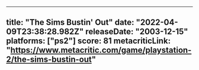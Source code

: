 
---
title: "The Sims Bustin' Out"
date: "2022-04-09T23:38:28.982Z"
releaseDate: "2003-12-15"
platforms: ["ps2"]
score: 81
metacriticLink: "https://www.metacritic.com/game/playstation-2/the-sims-bustin-out"
---
